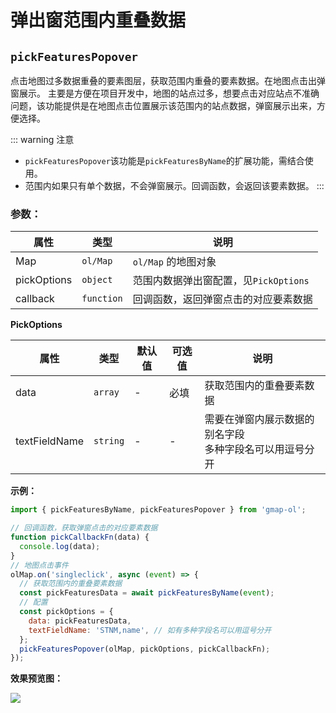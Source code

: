 # 弹出窗范围内重叠数据

## `pickFeaturesPopover`

点击地图过多数据重叠的要素图层，获取范围内重叠的要素数据。在地图点击出弹窗展示。
主要是方便在项目开发中，地图的站点过多，想要点击对应站点不准确问题，该功能提供是在地图点击位置展示该范围内的站点数据，弹窗展示出来，方便选择。

::: warning 注意
- `pickFeaturesPopover`该功能是`pickFeaturesByName`的扩展功能，需结合使用。
- 范围内如果只有单个数据，不会弹窗展示。回调函数，会返回该要素数据。
:::


### 参数：

| 属性           | 类型           | 说明                                |
| -------------- | ------------- | ----------------------------------- |
| Map            | `ol/Map`      | `ol/Map` 的地图对象                  |
| pickOptions    | `object`      | 范围内数据弹出窗配置，见`PickOptions` |
| callback       | `function`    | 回调函数，返回弹窗点击的对应要素数据   |

**PickOptions**

| 属性          | 类型      | 默认值 | 可选值 | 说明                            |
| ------------- | -------- | ------ | ----- | ------------------------------- |
| data          | `array`  | -      | 必填  | 获取范围内的重叠要素数据           |
| textFieldName | `string` | -      | -     | 需要在弹窗内展示数据的别名字段<br/>多种字段名可以用逗号分开 |

**示例：**

```js
import { pickFeaturesByName, pickFeaturesPopover } from 'gmap-ol';

// 回调函数，获取弹窗点击的对应要素数据
function pickCallbackFn(data) {
  console.log(data);
}
// 地图点击事件
olMap.on('singleclick', async (event) => {
  // 获取范围内的重叠要素数据
  const pickFeaturesData = await pickFeaturesByName(event);
  // 配置
  const pickOptions = {
    data: pickFeaturesData,
    textFieldName: 'STNM,name', // 如有多种字段名可以用逗号分开
  };
  pickFeaturesPopover(olMap, pickOptions, pickCallbackFn);
});
```

**效果预览图：**

![](/images/pickFeaturesPopover.jpg)